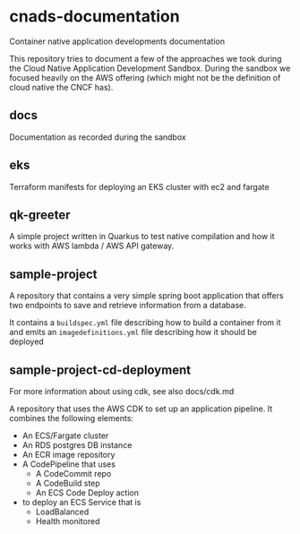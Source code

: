 # cnads-documentation
Container native application developments documentation

This repository tries to document a few of the approaches we took during the Cloud Native Application Development Sandbox.
During the sandbox we focused heavily on the AWS offering (which might not be the definition of cloud native the CNCF has).

## docs

Documentation as recorded during the sandbox

## eks

Terraform manifests for deploying an EKS cluster with ec2 and fargate

## qk-greeter

A simple project written in Quarkus to test native compilation and how it works with AWS lambda / AWS API gateway.

## sample-project

A repository that contains a very simple spring boot application that offers two endpoints to save and retrieve information from a database.

It contains a `buildspec.yml` file describing how to build a container from it and emits an `imagedefinitions.yml` file describing how it should be deployed

## sample-project-cd-deployment

For more information about using cdk, see also docs/cdk.md

A repository that uses the AWS CDK to set up an application pipeline. It combines the following elements:

* An ECS/Fargate cluster
* An RDS postgres DB instance
* An ECR image repository
* A CodePipeline that uses
    * A CodeCommit repo
    * A CodeBuild step
    * An ECS Code Deploy action
* to deploy an ECS Service that is
    * LoadBalanced
    * Health monitored